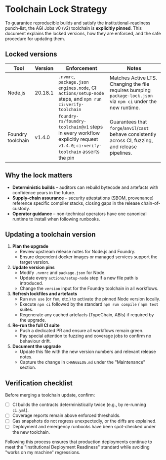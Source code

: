 # Toolchain Lock Strategy

To guarantee reproducible builds and satisfy the institutional-readiness punch-list, the
AGI Jobs v0 (v2) toolchain is **explicitly pinned**. This document explains the locked
versions, how they are enforced, and the safe procedure for updating them.

## Locked versions

| Tool | Version | Enforcement | Notes |
| --- | --- | --- | --- |
| Node.js | 20.18.1 | `.nvmrc`, `package.json` `engines.node`, CI `actions/setup-node` steps, and `npm run ci:verify-toolchain` | Matches Active LTS. Changing the file requires bumping `package-lock.json` via `npm ci` under the new runtime. |
| Foundry toolchain | v1.4.0 | `foundry-rs/foundry-toolchain@v1` steps in every workflow explicitly request `v1.4.0`; `ci:verify-toolchain` asserts the pin | Guarantees that `forge`/`anvil`/`cast` behave consistently across CI, fuzzing, and release pipelines. |

## Why the lock matters

* **Deterministic builds** – auditors can rebuild bytecode and artefacts with confidence
  years in the future.
* **Supply-chain assurance** – security attestations (SBOM, provenance) reference specific
  compiler stacks, closing gaps in the release chain-of-custody.
* **Operator guidance** – non-technical operators have one canonical runtime to install
  when following runbooks.

## Updating a toolchain version

1. **Plan the upgrade**
   * Review upstream release notes for Node.js and Foundry.
   * Ensure dependent docker images or managed services support the target version.
2. **Update version pins**
   * Modify `.nvmrc` and `package.json` for Node.
   * Update every `actions/setup-node` step if a new file path is introduced.
   * Change the `version` input for the Foundry toolchain in all workflows.
3. **Refresh lockfiles and artefacts**
   * Run `nvm use` (or `fnm`, etc.) to activate the pinned Node version locally.
   * Execute `npm ci` followed by the standard `npm run compile` / `npm test` suites.
   * Regenerate any cached artefacts (TypeChain, ABIs) if required by the upgrade.
4. **Re-run the full CI suite**
   * Push a dedicated PR and ensure all workflows remain green.
   * Pay special attention to fuzzing and coverage jobs to confirm no behaviour drift.
5. **Document the upgrade**
   * Update this file with the new version numbers and relevant release notes.
   * Capture the change in `CHANGELOG.md` under the "Maintenance" section.

## Verification checklist

Before merging a toolchain update, confirm:

- [ ] CI builds the contracts deterministically twice (e.g., by re-running `ci.yml`).
- [ ] Coverage reports remain above enforced thresholds.
- [ ] Gas snapshots do not regress unexpectedly, or the diffs are explained.
- [ ] Deployment and emergency runbooks have been spot-checked under the new toolchain.

Following this process ensures that production deployments continue to meet the
"Institutional Deployment Readiness" standard while avoiding "works on my machine"
regressions.
